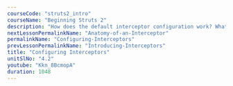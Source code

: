 ```yaml
---
courseCode: "struts2_intro"
courseName: "Beginning Struts 2"
description: "How does the default interceptor configuration work? What is the necessary configuration to setup an interceptor in Struts 2? We answer these questions in this tutorial."
nextLessonPermalinkName: "Anatomy-of-an-Interceptor"
permalinkName: "Configuring-Interceptors"
prevLessonPermalinkName: "Introducing-Interceptors"
title: "Configuring Interceptors"
unitSlNo: "4.2"
youtube: "Kkn_8BcmopA"
duration: 1048
---
```

